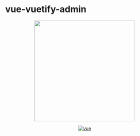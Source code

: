 # vue-vuetify-admin

<p align="center">
  <img width="320" src="https://cdn.vuetifyjs.com/images/logos/vuetify-logo-300.png">
</p>

<p align="center">
  <a href="https://github.com/vuejs/vue">
    <img src="https://img.shields.io/badge/vue-2.6.6-brightgreen.svg" alt="vue">
  </a>
</p>

